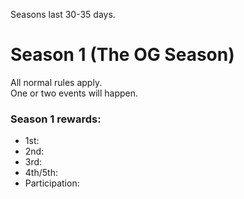 Seasons last 30-35 days.

# Season 1 (The OG Season)
All normal rules apply.\
One or two events will happen.
### Season 1 rewards:
- 1st:
- 2nd:
- 3rd:
- 4th/5th:
- Participation:
